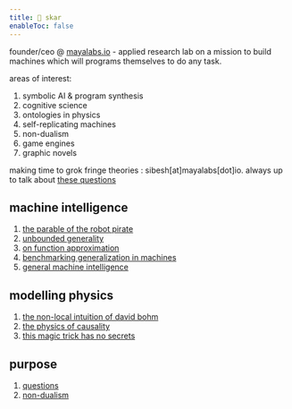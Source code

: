 ```yaml
---
title: 👾 skar
enableToc: false
---
```

founder/ceo @ [mayalabs.io](https://mayalabs.io) - applied research lab on a mission to build machines which will programs themselves to do any task.

areas of interest:

1. symbolic AI & program synthesis
2. cognitive science
3. ontologies in physics
4. self-replicating machines
5. non-dualism
5. game engines
6. graphic novels

making time to grok fringe theories : sibesh[at]mayalabs[dot]io. 
always up to talk about [these questions](notes/nd/purpose)

## machine intelligence
1. [the parable of the robot pirate](/notes/pirate)
2. [unbounded generality](/notes/unbounded)
3. [on function approximation](https://twitter.com/sibeshkar/status/1615804999463997441)
4. [benchmarking generalization in machines](https://blog.mayalabs.io/benchmark/)
5. [general machine intelligence](https://blog.mayalabs.io/general-machine-intelligence/)

## modelling physics
1. [the non-local intuition of david bohm](notes/bohm)
2. [the physics of causality](notes/causality)
3. [this magic trick has no secrets](notes/no-secrets)

## purpose
1. [questions](notes/questions)
2. [non-dualism](notes/nd)




